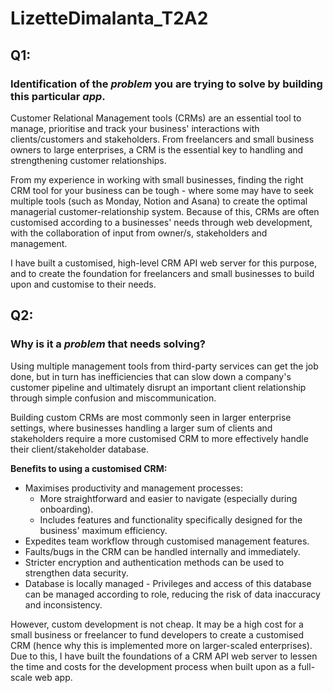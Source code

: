 # LizetteDimalanta_T2A2

## Q1:

### **Identification of the _problem_ you are trying to solve by building this particular _app_.**

Customer Relational Management tools (CRMs) are an essential tool to manage, prioritise and track your business' interactions with clients/customers and stakeholders. From freelancers and small business owners to large enterprises, a CRM is the essential key to handling and strengthening customer relationships.

From my experience in working with small businesses, finding the right CRM tool for your business can be tough - where some may have to seek multiple tools (such as Monday, Notion and Asana) to create the optimal managerial customer-relationship system.
Because of this, CRMs are often customised according to a businesses' needs through web development, with the collaboration of input from owner/s, stakeholders and management.

I have built a customised, high-level CRM API web server for this purpose, and to create the foundation for freelancers and small businesses to build upon and customise to their needs.

## Q2:

### **Why is it a _problem_ that needs solving?**

Using multiple management tools from third-party services can get the job done, but in turn has inefficiencies that can slow down a company's customer pipeline and ultimately disrupt an important client relationship through simple confusion and miscommunication.

Building custom CRMs are most commonly seen in larger enterprise settings, where businesses handling a larger sum of clients and stakeholders require a more customised CRM to more effectively handle their client/stakeholder database.

**Benefits to using a customised CRM:**

- Maximises productivity and management processes:
  - More straightforward and easier to navigate (especially during onboarding).
  - Includes features and functionality specifically designed for the business' maximum efficiency.
- Expedites team workflow through customised management features.
- Faults/bugs in the CRM can be handled internally and immediately.
- Stricter encryption and authentication methods can be used to strengthen data security.
- Database is locally managed - Privileges and access of this database can be managed according to role, reducing the risk of data inaccuracy and inconsistency.

However, custom development is not cheap. It may be a high cost for a small business or freelancer to fund developers to create a customised CRM (hence why this is implemented more on larger-scaled enterprises). Due to this, I have built the foundations of a CRM API web server to lessen the time and costs for the development process when built upon as a full-scale web app.

